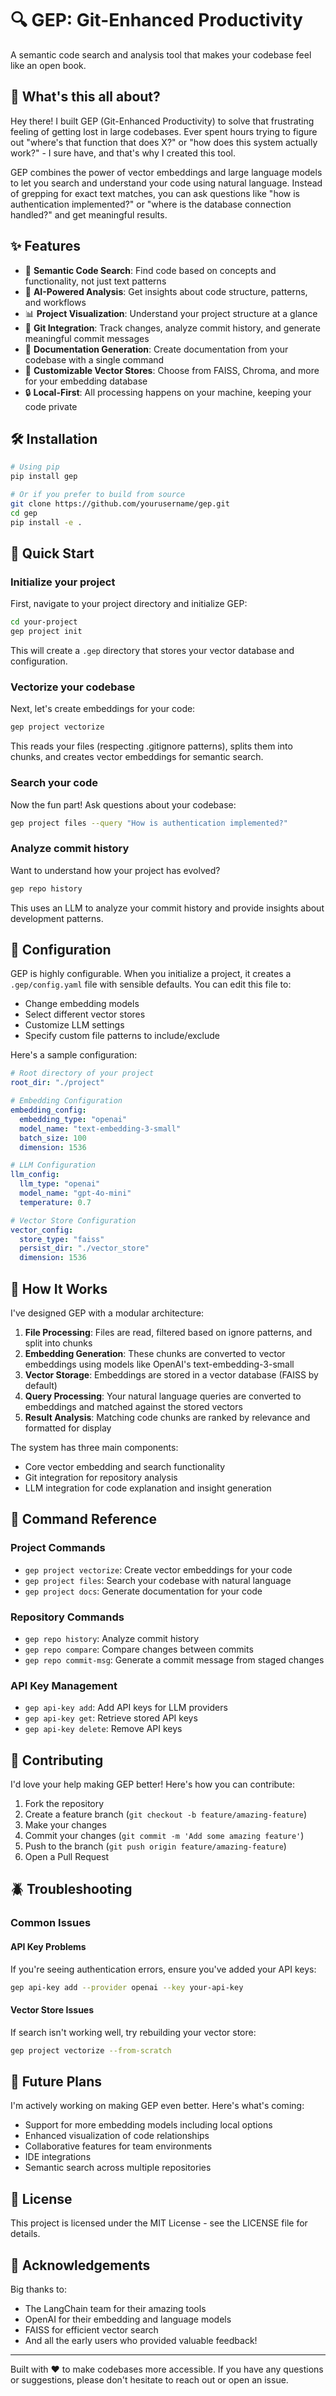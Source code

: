 # 🔍 GEP: Git-Enhanced Productivity

A semantic code search and analysis tool that makes your codebase feel like an open book.

## 🚀 What's this all about?

Hey there! I built GEP (Git-Enhanced Productivity) to solve that frustrating feeling of getting lost in large codebases. Ever spent hours trying to figure out "where's that function that does X?" or "how does this system actually work?" - I sure have, and that's why I created this tool.

GEP combines the power of vector embeddings and large language models to let you search and understand your code using natural language. Instead of grepping for exact text matches, you can ask questions like "how is authentication implemented?" or "where is the database connection handled?" and get meaningful results.

## ✨ Features

- 🔎 **Semantic Code Search**: Find code based on concepts and functionality, not just text patterns
- 🧠 **AI-Powered Analysis**: Get insights about code structure, patterns, and workflows
- 📊 **Project Visualization**: Understand your project structure at a glance
- 🔄 **Git Integration**: Track changes, analyze commit history, and generate meaningful commit messages
- 📄 **Documentation Generation**: Create documentation from your codebase with a single command
- 🔧 **Customizable Vector Stores**: Choose from FAISS, Chroma, and more for your embedding database
- 🔒 **Local-First**: All processing happens on your machine, keeping your code private

## 🛠️ Installation

```bash
# Using pip
pip install gep

# Or if you prefer to build from source
git clone https://github.com/yourusername/gep.git
cd gep
pip install -e .
```

## 🧩 Quick Start

### Initialize your project

First, navigate to your project directory and initialize GEP:

```bash
cd your-project
gep project init
```

This will create a `.gep` directory that stores your vector database and configuration.

### Vectorize your codebase

Next, let's create embeddings for your code:

```bash
gep project vectorize
```

This reads your files (respecting .gitignore patterns), splits them into chunks, and creates vector embeddings for semantic search.

### Search your code

Now the fun part! Ask questions about your codebase:

```bash
gep project files --query "How is authentication implemented?"
```

### Analyze commit history

Want to understand how your project has evolved?

```bash
gep repo history
```

This uses an LLM to analyze your commit history and provide insights about development patterns.

## 🔧 Configuration

GEP is highly configurable. When you initialize a project, it creates a `.gep/config.yaml` file with sensible defaults. You can edit this file to:

- Change embedding models
- Select different vector stores
- Customize LLM settings
- Specify custom file patterns to include/exclude

Here's a sample configuration:

```yaml
# Root directory of your project
root_dir: "./project"

# Embedding Configuration
embedding_config:
  embedding_type: "openai"
  model_name: "text-embedding-3-small"
  batch_size: 100
  dimension: 1536

# LLM Configuration
llm_config:
  llm_type: "openai"
  model_name: "gpt-4o-mini"
  temperature: 0.7

# Vector Store Configuration
vector_config:
  store_type: "faiss"
  persist_dir: "./vector_store"
  dimension: 1536
```

## 🧠 How It Works

I've designed GEP with a modular architecture:

1. **File Processing**: Files are read, filtered based on ignore patterns, and split into chunks
2. **Embedding Generation**: These chunks are converted to vector embeddings using models like OpenAI's text-embedding-3-small
3. **Vector Storage**: Embeddings are stored in a vector database (FAISS by default)
4. **Query Processing**: Your natural language queries are converted to embeddings and matched against the stored vectors
5. **Result Analysis**: Matching code chunks are ranked by relevance and formatted for display

The system has three main components:
- Core vector embedding and search functionality
- Git integration for repository analysis
- LLM integration for code explanation and insight generation

## 📝 Command Reference

### Project Commands

- `gep project vectorize`: Create vector embeddings for your code
- `gep project files`: Search your codebase with natural language
- `gep project docs`: Generate documentation for your code

### Repository Commands

- `gep repo history`: Analyze commit history
- `gep repo compare`: Compare changes between commits
- `gep repo commit-msg`: Generate a commit message from staged changes

### API Key Management

- `gep api-key add`: Add API keys for LLM providers
- `gep api-key get`: Retrieve stored API keys
- `gep api-key delete`: Remove API keys

## 🤝 Contributing

I'd love your help making GEP better! Here's how you can contribute:

1. Fork the repository
2. Create a feature branch (`git checkout -b feature/amazing-feature`)
3. Make your changes
4. Commit your changes (`git commit -m 'Add some amazing feature'`)
5. Push to the branch (`git push origin feature/amazing-feature`)
6. Open a Pull Request

## 🪲 Troubleshooting

### Common Issues

#### API Key Problems
If you're seeing authentication errors, ensure you've added your API keys:

```bash
gep api-key add --provider openai --key your-api-key
```

#### Vector Store Issues
If search isn't working well, try rebuilding your vector store:

```bash
gep project vectorize --from-scratch
```

## 🌱 Future Plans

I'm actively working on making GEP even better. Here's what's coming:

- Support for more embedding models including local options
- Enhanced visualization of code relationships
- Collaborative features for team environments
- IDE integrations
- Semantic search across multiple repositories

## 📜 License

This project is licensed under the MIT License - see the LICENSE file for details.

## 🙏 Acknowledgements

Big thanks to:
- The LangChain team for their amazing tools
- OpenAI for their embedding and language models
- FAISS for efficient vector search
- And all the early users who provided valuable feedback!

---

Built with ❤️ to make codebases more accessible. If you have any questions or suggestions, please don't hesitate to reach out or open an issue.